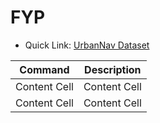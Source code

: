 # FYP

- Quick Link:
[UrbanNav Dataset](https://github.com/IPNL-POLYU/UrbanNavDataset) 

|Command|Description|
|---|---|
|Content Cell|Content Cell|
|Content Cell|Content Cell|
